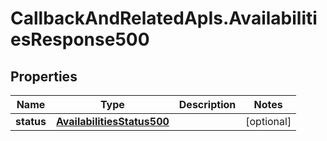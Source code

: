 # CallbackAndRelatedApIs.AvailabilitiesResponse500

## Properties
Name | Type | Description | Notes
------------ | ------------- | ------------- | -------------
**status** | [**AvailabilitiesStatus500**](AvailabilitiesStatus500.md) |  | [optional] 



